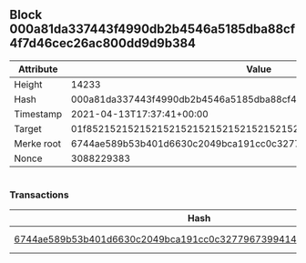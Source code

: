 ## Block 000a81da337443f4990db2b4546a5185dba88cf4f7d46cec26ac800dd9d9b384

Attribute | Value
--- | ---
Height | 14233
Hash | 000a81da337443f4990db2b4546a5185dba88cf4f7d46cec26ac800dd9d9b384
Timestamp | 2021-04-13T17:37:41+00:00
Target | 01f8521521521521521521521521521521521521521521521521521521521521
Merke root | 6744ae589b53b401d6630c2049bca191cc0c3277967399414100b121900c7999
Nonce | 3088229383

```

```

### Transactions

Hash | Amount
--- | ---
[6744ae589b53b401d6630c2049bca191cc0c3277967399414100b121900c7999](6744ae589b53b401d6630c2049bca191cc0c3277967399414100b121900c7999.md) | 10.00000000 SKEPTI 
